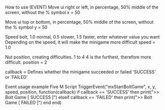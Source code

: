 How to use (EVENT)
  Move ui right or left, in percentage, 50% middle of the screen, without the % symbol
x = 50

  Move ui top or bottom, in percentage, 50% middle of the screen, without the % symbol
y = 50

  Speed ​​bolt, 1.0 normal, 0.5 slower, 1.5 faster, enter whatever value you want
  Depending on the speed, it will make the minigame more difficult
speed = 1.0

  Nut position, creating difficulties. 1 to 4
  4 is the furthest, therefore more difficult.
position = 2

callback = Defines whether the minigame succeeded or failed
    'SUCCESS' or 'FAILED'

Event usage example Five M Script
TriggerEvent("mxStartBoltGame", x, y, speed, position, function(callback)
    if callback == 'SUCCESS' then
        print(">> Bolt Game [ SUCCESS ]")
    elseif callback == 'FAILED' then
        print(">> Bolt Game [ FAILED ]")
    end
end)
